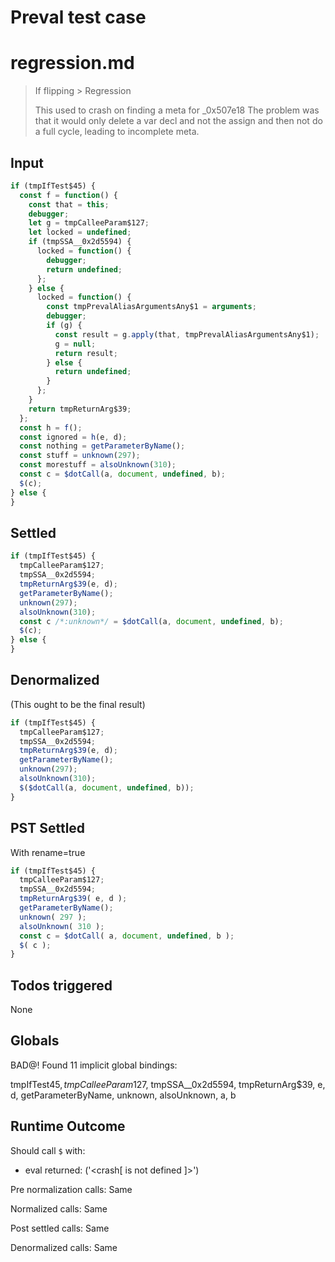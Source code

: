 # Preval test case

# regression.md

> If flipping > Regression
>
> This used to crash on finding a meta for _0x507e18
> The problem was that it would only delete a var decl and not the assign and
> then not do a full cycle, leading to incomplete meta.

## Input

`````js filename=intro
if (tmpIfTest$45) {
  const f = function() {
    const that = this;
    debugger;
    let g = tmpCalleeParam$127;
    let locked = undefined;
    if (tmpSSA__0x2d5594) {
      locked = function() {
        debugger;
        return undefined;
      };
    } else {
      locked = function() {
        const tmpPrevalAliasArgumentsAny$1 = arguments;
        debugger;
        if (g) {
          const result = g.apply(that, tmpPrevalAliasArgumentsAny$1);
          g = null;
          return result;
        } else {
          return undefined;
        }
      };
    }
    return tmpReturnArg$39;
  };
  const h = f();
  const ignored = h(e, d);
  const nothing = getParameterByName();
  const stuff = unknown(297);
  const morestuff = alsoUnknown(310);
  const c = $dotCall(a, document, undefined, b);
  $(c);
} else {
}
`````


## Settled


`````js filename=intro
if (tmpIfTest$45) {
  tmpCalleeParam$127;
  tmpSSA__0x2d5594;
  tmpReturnArg$39(e, d);
  getParameterByName();
  unknown(297);
  alsoUnknown(310);
  const c /*:unknown*/ = $dotCall(a, document, undefined, b);
  $(c);
} else {
}
`````


## Denormalized
(This ought to be the final result)

`````js filename=intro
if (tmpIfTest$45) {
  tmpCalleeParam$127;
  tmpSSA__0x2d5594;
  tmpReturnArg$39(e, d);
  getParameterByName();
  unknown(297);
  alsoUnknown(310);
  $($dotCall(a, document, undefined, b));
}
`````


## PST Settled
With rename=true

`````js filename=intro
if (tmpIfTest$45) {
  tmpCalleeParam$127;
  tmpSSA__0x2d5594;
  tmpReturnArg$39( e, d );
  getParameterByName();
  unknown( 297 );
  alsoUnknown( 310 );
  const c = $dotCall( a, document, undefined, b );
  $( c );
}
`````


## Todos triggered


None


## Globals


BAD@! Found 11 implicit global bindings:

tmpIfTest$45, tmpCalleeParam$127, tmpSSA__0x2d5594, tmpReturnArg$39, e, d, getParameterByName, unknown, alsoUnknown, a, b


## Runtime Outcome


Should call `$` with:
 - eval returned: ('<crash[ <ref> is not defined ]>')

Pre normalization calls: Same

Normalized calls: Same

Post settled calls: Same

Denormalized calls: Same
